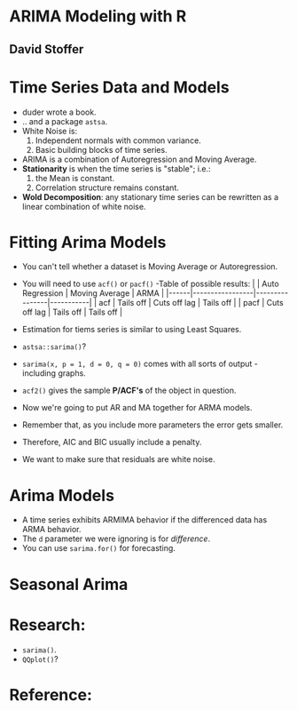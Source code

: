 # ARIMA Modeling with R
## David Stoffer

# Time Series Data and Models
- duder wrote a book.
- .. and a package `astsa`.
- White Noise is:
  1. Independent normals with common variance.
  2. Basic building blocks of time series.
- ARIMA is a combination of Autoregression and Moving Average.
- **Stationarity** is when the time series is "stable"; i.e.:
  1.  the Mean is constant.
  2. Correlation structure remains constant.
- **Wold Decomposition**: any stationary time series can be rewritten as a linear combination of white noise.

# Fitting Arima Models
- You can't tell whether a dataset is Moving Average or Autoregression.
- You will need to use `acf()` or `pacf()`
-Table of possible results:
|      | Auto Regression | Moving Average |   ARMA    |
|------|-----------------|----------------|-----------|
| acf  |    Tails off    |  Cuts off lag  | Tails off | 
| pacf |   Cuts off lag  |   Tails off    | Tails off |

- Estimation for tiems series is similar to using Least Squares.
- `astsa::sarima()`?
- `sarima(x, p = 1, d = 0, q = 0)` comes with all sorts of output - including graphs.
- `acf2()` gives the sample **P/ACF's** of the object in question.
- Now we're going to put AR and MA together for ARMA models.
- Remember that, as you include more parameters the error gets smaller.
- Therefore, AIC and BIC usually include a penalty.
- We want to make sure that residuals are white noise.


# Arima Models
- A time series exhibits ARMIMA behavior if the differenced data has ARMA behavior.
- The `d` parameter we were ignoring is for *difference*.
- You can use `sarima.for()` for forecasting.


# Seasonal Arima

# Research:
- `sarima()`.
- `QQplot()`?



# Reference:
